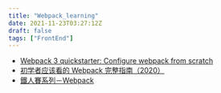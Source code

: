 ```yaml
---
title: "Webpack_learning"
date: 2021-11-23T03:27:12Z
draft: false
tags: ["FrontEnd"]
---
```


- [Webpack 3 quickstarter: Configure webpack from scratch](https://hackernoon.com/webpack-3-quickstarter-configure-webpack-from-scratch-30a6c394038a)
- [初学者应该看的 Webpack 完整指南（2020）]([https://segmentfault.com/a/1190000023369896](https://segmentfault.com/a/1190000023369896))
- [鐵人賽系列－Webpack]([https://ithelp.ithome.com.tw/users/20107789/ironman/3332](https://ithelp.ithome.com.tw/users/20107789/ironman/3332))
